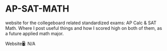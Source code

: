 # AP-SAT-MATH
website for the collegeboard related standardized exams: AP Calc &amp; SAT Math. Where I post useful things and how I scored high on both of them, as a future applied math major.

Website🖥: N/A